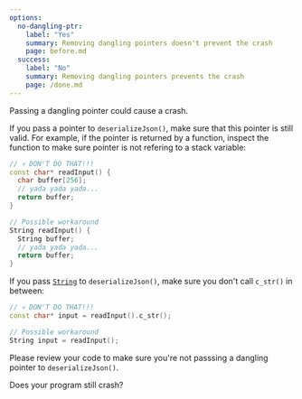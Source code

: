 ```yaml
---
options:
  no-dangling-ptr:
    label: "Yes"
    summary: Removing dangling pointers doesn't prevent the crash
    page: before.md
  success:
    label: "No"
    summary: Removing dangling pointers prevents the crash
    page: /done.md
---
```


Passing a dangling pointer could cause a crash.

If you pass a pointer to `deserializeJson()`, make sure that this pointer is still valid. For example, if the pointer is returned by a function, inspect the function to make sure pointer is not refering to a stack variable:

```c++
// 💀 DON'T DO THAT!!!
const char* readInput() {
  char buffer[256];
  // yada yada yada...
  return buffer;
}

// Possible workaround
String readInput() {
  String buffer;
  // yada yada yada...
  return buffer;
}
```

If you pass [`String`](https://www.arduino.cc/reference/en/language/variables/data-types/stringobject/) to `deserializeJson()`, make sure you don't call `c_str()` in between:

```c++
// 💀 DON'T DO THAT!!!
const char* input = readInput().c_str();

// Possible workaround
String input = readInput();
```

Please review your code to make sure you're not passsing a dangling pointer to `deserializeJson()`.

Does your program still crash?
